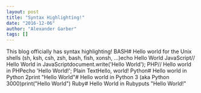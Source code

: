 ```yaml
---
layout: post
title: "Syntax Highlighting!"
date: "2016-12-06"
author: "Alexander Garber"
tags: []
---
```


This blog officially has syntax highlighting! BASH# Hello world for the Unix shells (sh, ksh, csh, zsh, bash, fish, xonsh, ...)echo Hello World JavaScript// Hello World in JavaScriptdocument.write('Hello World'); PHP// Hello world in PHPecho 'Hello World!'; Plain TextHello, world! Python# Hello world in Python 2print "Hello World"# Hello world in Python 3 (aka Python 3000)print("Hello World") Ruby# Hello World in Rubyputs "Hello World!"